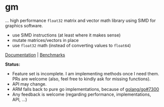 # gm

... high performance `float32` matrix and vector math library using SIMD for graphics software.

- use SIMD instructions (at least where it makes sense)
- mutate matrices/vectors in place
- use `float32` math (instead of converting values to `float64`)

[Documentation](https://godoc.org/github.com/rkusa/gm) | [Benchmarks](BENCHMARKS.md)

**Status:**
- Feature set is incomplete. I am implementing methods once I need them. PRs are welcome (also, feel free to kindly ask for missing functions).
- API may change.
- ARM falls back to pure go implementations, because of [golang/go#7300](https://github.com/golang/go/issues/7300)
- Any feedback is welcome (regarding performance, implementations, API, ...)

